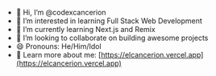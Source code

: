 - 👋 Hi, I’m @codexcancerion
- 👀 I’m interested in learning Full Stack Web Development
- 🌱 I’m currently learning Next.js and Remix
- 💞️ I’m looking to collaborate on building awesome projects
- 😄 Pronouns: He/Him/Idol
- 🔗 Learn more about me: [https://elcancerion.vercel.app](https://elcancerion.vercel.app)

<!---
codexcancerion/codexcancerion is a ✨ special ✨ repository because its `README.md` (this file) appears on your GitHub profile.
You can click the Preview link to take a look at your changes.
--->
